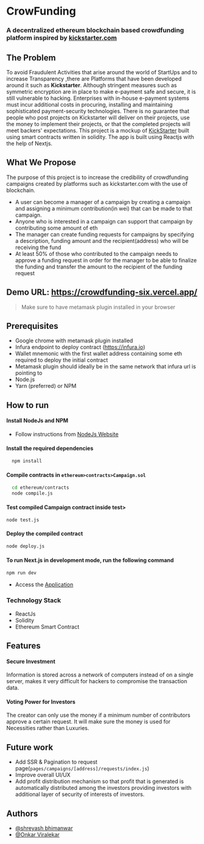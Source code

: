 # CrowFunding 
### A decentralized ethereum blockchain based crowdfunding platform inspired by [kickstarter.com](https://www.kickstarter.com) 
## The Problem
To avoid Fraudulent Activities that arise around the world of StartUps and  to increase Transparency ,there are  Platforms that have been developed around it such as **Kickstarter**. 
Although stringent measures such as symmetric encryption are in place to make e-payment safe and secure, it is still vulnerable to hacking.
Enterprises with in-house e-payment systems must incur additional costs in procuring, installing and maintaining sophisticated payment-security technologies.
There is no guarantee that people who post projects on Kickstarter will deliver on their projects, use the money to implement their projects, or that the completed projects will meet backers' expectations.
This project is a mockup of [KickStarter](https://www.kickstarter.com/) built using smart contracts written in solidity. The app is built using Reactjs with the help of Nextjs.

## What We Propose
The purpose of this project is to increase the credibility of crowdfunding campaigns created by platforms such as kickstarter.com with the use of blockchain. 
- A user can become a manager of a campaign by creating a campaign and assigning a minimum contribution(in wei) that can be made to that campaign. 
- Anyone who is interested in a campaign can support that campaign by contributing some amount of eth
- The manager can create funding requests for campaigns by specifying a description, funding amount and the recipient(address) who will be receiving the fund
- At least 50% of those who contributed to the campaign needs to approve a funding request in order for the manager to be able to finalize the funding and transfer the amount to the recipient of the funding request

## Demo URL: https://crowdfunding-six.vercel.app/
> Make sure to have metamask plugin installed in your browser

## Prerequisites
- Google chrome with metamask plugin installed
- Infura endpoint to deploy contract (https://infura.io)
- Wallet mnemonic with the first wallet address containing some eth required to deploy the initial contract
- Metamask plugin should ideally be in the same network that infura url is pointing to
- Node.js
- Yarn (preferred) or NPM

## How to run
#### Install NodeJs and NPM
* Follow instructions from [NodeJs Website](https://nodejs.org/en/download/) 

#### Install the required dependencies
```sh
  npm install 
```

#### Compile contracts in `ethereum>contracts>Campaign.sol`
```sh
  cd ethereum/contracts
  node compile.js
```

#### Test compiled Campaign contract inside test>
```
node test.js
```

#### Deploy the compiled contract 
```sh
node deploy.js
```


#### To run Next.js in development mode, run the following command

```sh
npm run dev
```
* Access the [Application](http://localhost:3000)


### Technology Stack
* ReactJs
* Solidity
* Ethereum Smart Contract

## Features
#### Secure Investment
Information is stored across a network of computers instead of on a single server, makes it very difficult for hackers to compromise the transaction data.
#### Voting Power for Investors
The creator can only use the money if a minimum number of contributors approve a certain request. It will make sure the money is used for Necessities rather than Luxuries.

## Future work
- Add SSR & Pagination to request page(`pages/campaigns/[address]/requests/index.js`)
- Improve overall UI/UX
- Add profit distribution mechanism so that profit that is generated is automatically distributed  among the investors providing investors with additional layer of security of interests of investors.



## Authors

- [@shreyash bhimanwar](https://www.github.com/octokatherine)
- [@Onkar Viralekar](https://github.com/onkar-1432)

